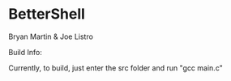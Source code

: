 # BetterShell
Bryan Martin &amp; Joe Listro

Build Info:

Currently, to build, just enter the src folder and run "gcc main.c"
